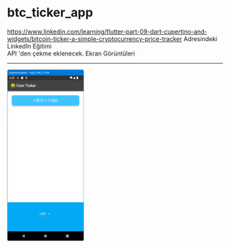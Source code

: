 # btc_ticker_app

https://www.linkedin.com/learning/flutter-part-09-dart-cupertino-and-widgets/bitcoin-ticker-a-simple-cryptocurrency-price-tracker
Adresindeki LinkedIn Eğitimi <BR>
API 'den çekme eklenecek.
Ekran Görüntüleri
<HR>
<img src="https://github.com/VedatBiner/flutter-codes/blob/master/btc_ticker_app/screen_shots/img-01.png" height="400em"/>
